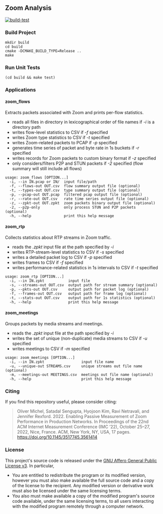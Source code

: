 ## Zoom Analysis

[![build-test](https://github.com/Princeton-Cabernet/zoom-analysis/actions/workflows/build-test.yml/badge.svg)](https://github.com/Princeton-Cabernet/zoom-analysis/actions/workflows/build-test.yml)

### Build Project

    mkdir build
    cd build
    cmake -DCMAKE_BUILD_TYPE=Release ..
    make

### Run Unit Tests

    (cd build && make test)

### Applications

#### zoom_flows

Extracts packets associated with Zoom and prints per-flow statistics.
* reads all files in directory in lexicographical order of file names if *-i* is a directory path
* writes flow-level statistics to CSV if *-f* specified
* writes Zoom type statistics to CSV if *-t* specified
* writes Zoom-related packets to PCAP if *-p* specified
* generates time series of packet and byte rate in 1s buckets if *-r* specified
* writes records for Zoom packets to custom binary format if *-z* specified
* only considers/filters P2P and STUN packets if *-2* specified (flow summary will still include all flows)

```
usage: zoom_flows [OPTION...]
  -i, --in IN.pcap or IN/  input file/path
  -f, --flows-out OUT.csv  flow summary output file (optional)
  -t, --types-out OUT.csv  type summary output file (optional)
  -p, --pcap-out OUT.pcap  filtered pcap output file (optional)
  -r, --rate-out OUT.csv   rate time series output file (optional)
  -z, --zpkt-out OUT.zpkt  zoom packets binary output file (optional)
  -2, --p2p-only           only process STUN and P2P packets (optional)
  -h, --help               print this help message
```

#### zoom_rtp

Collects statistics about RTP streams in Zoom traffic.
* reads the *.zpkt* input file at the path specified by *-i*
* writes RTP-stream-level statistics to CSV if *-s* specified
* writes a detailed packet log to CSV if *-p* specified
* writes frames to CSV if *-f* specified
* writes performance-related statistics in 1s intervals to CSV if *-t* specified

```
usage: zoom_rtp [OPTION...]
  -i, --in IN.zpkt           input file
  -s, --streams-out OUT.csv  output path for stream summary (optional)
  -p, --pkts-out OUT.csv     output path for packet log (optional)
  -f, --frames-out OUT.csv   output path for frame log (optional)
  -t, --stats-out OUT.csv    output path for 1s statistics (optional)
  -h, --help                 print this help message
```

#### zoom_meetings

Groups packets by media streams and meetings.
* reads the *.zpkt* input file at the path specified by *-i*
* writes the set of unique (non-duplicate) media streams to CSV if *-u* specified
* writes meetings to CSV if *-m* specified

```
usage: zoom_meetings [OPTION...]
  -i, --in IN.zpkt                 input file name
  -u, --unique-out STREAMS.csv     unique streams out file name (optional)
  -m, --meetings-out MEETINGS.csv  meetings out file name (optional)
  -h, --help                       print this help message
```

### Citing

If you find this repository useful, please consider citing:

> Oliver Michel, Satadal Sengupta, Hyojoon Kim, Ravi Netravali, and Jennifer Rexford. 2022. Enabling Passive Measurement of Zoom Performance in Production Networks. In Proceedings of the 22nd ACM Internet Measurement Conference (IMC ’22), October 25–27, 2022, Nice, France. ACM, New York, NY, USA, 17 pages. https://doi.org/10.1145/3517745.3561414


### License

This project's source code is released under the [GNU Affero General Public License v3](https://www.gnu.org/licenses/agpl-3.0.html). In particular,
* You are entitled to redistribute the program or its modified version, however you must also make available the full source code and a copy of the license to the recipient. Any modified version or derivative work must also be licensed under the same licensing terms.
* You also must make available a copy of the modified program's source code available, under the same licensing terms, to all users interacting with the modified program remotely through a computer network.
